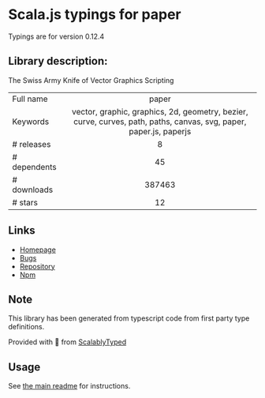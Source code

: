 
# Scala.js typings for paper

Typings are for version 0.12.4

## Library description:
The Swiss Army Knife of Vector Graphics Scripting

|                    |                 |
| ------------------ | :-------------: |
| Full name          | paper |
| Keywords           | vector, graphic, graphics, 2d, geometry, bezier, curve, curves, path, paths, canvas, svg, paper, paper.js, paperjs |
| # releases         | 8 |
| # dependents       | 45 |
| # downloads        | 387463 |
| # stars            | 12 |

## Links
- [Homepage](http://paperjs.org)
- [Bugs](https://github.com/paperjs/paper.js/issues)
- [Repository](https://github.com/paperjs/paper.js)
- [Npm](https://www.npmjs.com/package/paper)
    


## Note
This library has been generated from typescript code from first party type definitions.

Provided with :purple_heart: from [ScalablyTyped](https://github.com/oyvindberg/ScalablyTyped)

## Usage
See [the main readme](../../readme.md) for instructions.


